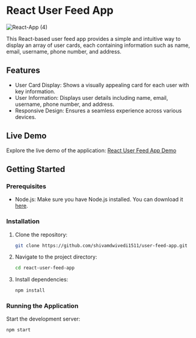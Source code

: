 # React User Feed App

![React-App (4)](https://github.com/shivamdwivedi1511/user-feed-app/assets/39148476/a0fd1240-c399-4385-b5de-4c4296facd56)

This React-based user feed app provides a simple and intuitive way to display an array of user cards, each containing information such as name, email, username, phone number, and address.

## Features

- User Card Display: Shows a visually appealing card for each user with key information.
- User Information: Displays user details including name, email, username, phone number, and address.
- Responsive Design: Ensures a seamless experience across various devices.

## Live Demo

Explore the live demo of the application: [React User Feed App Demo](https://shivam-user-feed-app.netlify.app/)

## Getting Started

### Prerequisites

- Node.js: Make sure you have Node.js installed. You can download it [here](https://nodejs.org/).

### Installation

1. Clone the repository:

    ```bash
    git clone https://github.com/shivamdwivedi1511/user-feed-app.git

    ```

2. Navigate to the project directory:

    ```bash
    cd react-user-feed-app
    ```

3. Install dependencies:

    ```bash
    npm install
    ```

### Running the Application

Start the development server:

```bash
npm start

